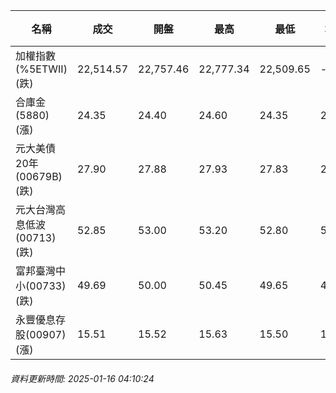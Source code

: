 | 名稱 | 成交 | 開盤 | 最高 | 最低 | 均價 | 成交金額(億) | 昨收 | 漲跌幅 | 漲跌 | 總量 | 昨量 | 振幅 |
| -------- | -------- | -------- | -------- |-------- | -------- | -------- |-------- |-------- |-------- | -------- | -------- |-------- |
|加權指數(%5ETWII) (跌)|22,514.57|22,757.46|22,777.34|22,509.65|-|2,917.77|22,797.52|1.24%|282.95|5,142,287|0|1.17%|
|合庫金(5880) (漲)|24.35|24.40|24.60|24.35|24.43|2.48|24.15|0.83%|0.20|10,150|7,194|1.04%|
|元大美債20年(00679B) (跌)|27.90|27.88|27.93|27.83|27.89|26.70|28.00|0.36%|0.10|95,748|43,649|0.36%|
|元大台灣高息低波(00713) (跌)|52.85|53.00|53.20|52.80|53.03|4.04|53.00|0.28%|0.15|7,627|5,683|0.75%|
|富邦臺灣中小(00733) (跌)|49.69|50.00|50.45|49.65|49.93|0.490|50.00|0.62%|0.31|981|948|1.60%|
|永豐優息存股(00907) (漲)|15.51|15.52|15.63|15.50|15.57|0.216|15.50|0.06%|0.01|1,389|1,356|0.84%|
###### 資料更新時間: 2025-01-16 04:10:24